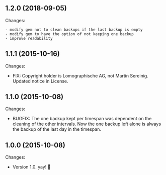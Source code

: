 ## 1.2.0 (2018-09-05)

Changes:

	- modify gem not to clean backups if the last backup is empty
	- modify gem to have the option of not keeping one backup
	- improve readability

## 1.1.1 (2015-10-16)

Changes:

  - FIX: Copyright holder is Lomographische AG, not Martin Sereinig. Updated notice in License.

## 1.1.0 (2015-10-08)

Changes:

  - BUGFIX: The one backup kept per timespan was dependent on the cleaning of the other intervals. Now the one backup left alone is always the backup of the last day in the timespan.

## 1.0.0 (2015-10-08)

Changes:

  - Version 1.0. yay! 🎉

